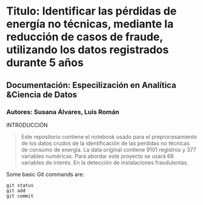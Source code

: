 # Titulo: Identificar las pérdidas de energía no técnicas, mediante la reducción de casos de fraude, utilizando los datos registrados durante 5 años
## Documentación: Especilización en Analítica &Ciencia de Datos
### Autores: **Susana Álvares, Luis Román**

INTRODUCCIÓN

> Este repositorio contiene el notebook usado para el preprocesamiento de los datos crudos de la identificación de las perdidas no técnicas de consumo de energía. La data original contiene 9101 registros y 377 variables numéricas. Para abordar este proyecto se usará 68 variables de interés. En la detección de instalaciones fraudulentas.

Some basic Git commands are:
```
git status
git add
git commit
```
